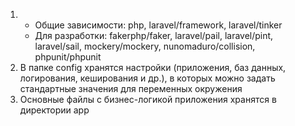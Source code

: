 1. * Общие зависимости: php, laravel/framework, laravel/tinker
   * Для разработки: fakerphp/faker, laravel/pail, laravel/pint, laravel/sail, mockery/mockery, nunomaduro/collision, phpunit/phpunit
2. В папке config хранятся настройки (приложения, баз данных, логирования, кеширования и др.), в которых можно задать стандартные значения для переменных окружения
3. Основные файлы c бизнес-логикой приложения хранятся в директории app
